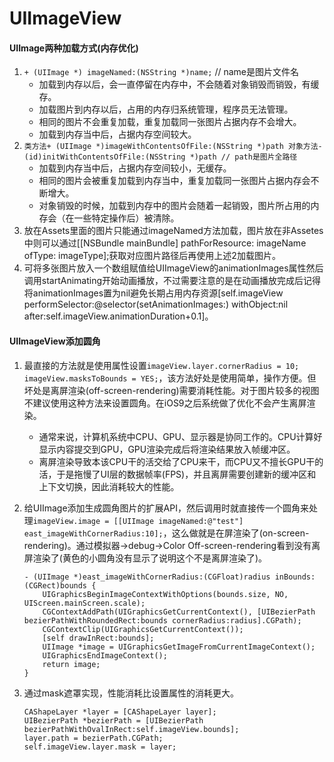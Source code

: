 # UIImageView
   
    
#### UIImage两种加载方式(内存优化)
1. `+ (UIImage *) imageNamed:(NSString *)name;` // name是图片文件名
	* 加载到内存以后，会一直停留在内存中，不会随着对象销毁而销毁，有缓存。
	* 加载图片到内存以后，占用的内存归系统管理，程序员无法管理。
	* 相同的图片不会重复加载，重复加载同一张图片占据内存不会增大。
	* 加载到内存当中后，占据内存空间较大。
2. `类方法+ (UIImage *)imageWithContentsOfFile:(NSString *)path 对象方法- (id)initWithContentsOfFile:(NSString *)path // path是图片全路径`
	* 加载到内存当中后，占据内存空间较小，无缓存。
	* 相同的图片会被重复加载到内存当中，重复加载同一张图片占据内存会不断增大。
	* 对象销毁的时候，加载到内存中的图片会随着一起销毁，图片所占用的内存会（在一些特定操作后）被清除。
3. 放在Assets里面的图片只能通过imageNamed方法加载，图片放在非Assetes中则可以通过[[NSBundle mainBundle] pathForResource: imageName ofType: imageType];获取对应图片路径后再使用上述2加载图片。
4. 可将多张图片放入一个数组赋值给UIImageView的animationImages属性然后调用startAnimating开始动画播放，不过需要注意的是在动画播放完成后记得将animationImages置为nil避免长期占用内存资源[self.imageView performSelector:@selector(setAnimationImages:) withObject:nil after:self.imageView.animationDuration+0.1]。

#### UIImageView添加圆角
1. 最直接的方法就是使用属性设置`imageView.layer.cornerRadius = 10; imageView.masksToBounds = YES;`，该方法好处是使用简单，操作方便。但坏处是离屏渲染(off-screen-rendering)需要消耗性能。对于图片较多的视图不建议使用这种方法来设置圆角。在iOS9之后系统做了优化不会产生离屏渲染。
	* 通常来说，计算机系统中CPU、GPU、显示器是协同工作的。CPU计算好显示内容提交到GPU，GPU渲染完成后将渲染结果放入帧缓冲区。
	* 离屏渲染导致本该CPU干的活交给了CPU来干，而CPU又不擅长GPU干的活，于是拖慢了UI层的数据帧率(FPS)，并且离屏需要创建新的缓冲区和上下文切换，因此消耗较大的性能。
2. 给UIImage添加生成圆角图片的扩展API，然后调用时就直接传一个圆角来处理`imageView.image = [[UIImage imageNamed:@"test"] east_imageWithCornerRadius:10];`，这么做就是在屏渲染了(on-screen-rendering)。通过模拟器->debug->Color Off-screen-rendering看到没有离屏渲染了(黄色的小圆角没有显示了说明这个不是离屏渲染了)。

	```
	- (UIImage *)east_imageWithCornerRadius:(CGFloat)radius inBounds:(CGRect)bounds {
		UIGraphicsBeginImageContextWithOptions(bounds.size, NO, UIScreen.mainScreen.scale);
		CGContextAddPath(UIGraphicsGetCurrentContext(), [UIBezierPath bezierPathWithRoundedRect:bounds cornerRadius:radius].CGPath);
		CGContextClip(UIGraphicsGetCurrentContext());
		[self drawInRect:bounds];
		UIImage *image = UIGraphicsGetImageFromCurrentImageContext();
		UIGraphicsEndImageContext();
		return image;
	}
	```
3. 通过mask遮罩实现，性能消耗比设置属性的消耗更大。

	```
	CAShapeLayer *layer = [CAShapeLayer layer];
  	UIBezierPath *bezierPath = [UIBezierPath bezierPathWithOvalInRect:self.imageView.bounds];
  	layer.path = bezierPath.CGPath;
   self.imageView.layer.mask = layer;
	```


